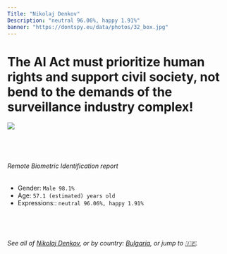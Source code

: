 ```yaml
---
Title: "Nikolaj Denkov"
Description: "neutral 96.06%, happy 1.91%"
banner: "https://dontspy.eu/data/photos/32_box.jpg"
---
```


# The AI Act must prioritize human rights and support civil society, not bend to the demands of the surveillance industry complex!

<link rel="stylesheet" type="text/css" href="/css/blog.css" />

<div class="is-fake" hidden>

_This image is **clearly fake**_, yet we [continue to collect them because the AI Act negotiations](/blog/why-deepfake/) are heading in a direction that will only make people's lives more complicated. For a more in-depth explanation, read: [Double threat: why losing the battle against Face Biometrics would fuel the proliferation of deepfakes](/blog/the-dual-threat-how-losing-the-biometric-battle-fuels-deepfake-proliferation/).


</div>

<!-- <img src="https://dontspy.eu/data/photos/54_box.jpg" /> -->
<img src="https://dontspy.eu/data/photos/32_box.jpg" />

## <br>

###### Remote Biometric Identification report

* <span class="label">Gender:</span> `Male 98.1%`
* <span class="label">Age:</span> `57.1 (estimated) years old`
* <span class="label">Expressions::</span> `neutral 96.06%, happy 1.91%`

## <br>

###### See all of [Nikolaj Denkov](/policymaker#Nikolaj%20Denkov), or by country: [Bulgaria](/country#Bulgaria), or jump to [🇮🇪](/x/77).

## <br>
